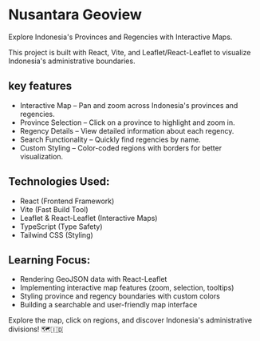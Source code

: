 # Nusantara Geoview

Explore Indonesia's Provinces and Regencies with Interactive Maps.

This project is built with React, Vite, and Leaflet/React-Leaflet to visualize Indonesia's administrative boundaries.

## key features

- Interactive Map – Pan and zoom across Indonesia's provinces and regencies.
- Province Selection – Click on a province to highlight and zoom in.
- Regency Details – View detailed information about each regency.
- Search Functionality – Quickly find regencies by name.
- Custom Styling – Color-coded regions with borders for better visualization.

## Technologies Used:

- React (Frontend Framework)
- Vite (Fast Build Tool)
- Leaflet & React-Leaflet (Interactive Maps)
- TypeScript (Type Safety)
- Tailwind CSS (Styling)

## Learning Focus:

- Rendering GeoJSON data with React-Leaflet
- Implementing interactive map features (zoom, selection, tooltips)
- Styling province and regency boundaries with custom colors
- Building a searchable and user-friendly map interface

Explore the map, click on regions, and discover Indonesia's administrative divisions! 🗺️🇮🇩
